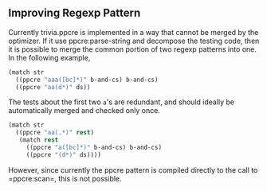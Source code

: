
## Improving Regexp Pattern

Currently trivia.ppcre is implemented in a way that cannot be merged by the optimizer. If it use ppcre:parse-string and decompose the testing code, then it is possible to merge the common portion of two regexp patterns into one. In the following example, 

```lisp
(match str
  ((ppcre "aaa([bc]*)" b-and-cs) b-and-cs)
  ((ppcre "aa(d*)" ds))
```

The tests about the first two `a`'s are redundant, and should ideally be automatically merged and checked only once.

```lisp
(match str
  ((ppcre "aa(.*)" rest)
   (match rest
     ((ppcre "a([bc]*)" b-and-cs) b-and-cs)
     ((ppcre "(d*)" ds))))
```

However, since currently the ppcre pattern is compiled directly to the call to =ppcre:scan=, this is not possible.

